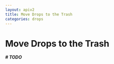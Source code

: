 ```yaml
---
layout: apiv2
title: Move Drops to the Trash
categories: drops
---
```


# Move Drops to the Trash

_**\# TODO**_
